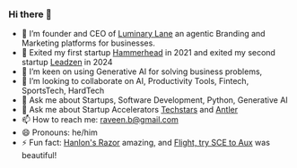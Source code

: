 ### Hi there 👋

<!--
**raveenb/raveenb** is a ✨ _special_ ✨ repository because its `README.md` (this file) appears on your GitHub profile.

Here are some ideas to get you started:
-->
- 🔭 I’m founder and CEO of [Luminary Lane](https://www.luminarylane.app) an agentic Branding and Marketing platforms for businesses.
- 💸 Exited my first startup [Hammerhead](https://www.hammerhead.io) in 2021 and exited my second startup [Leadzen](https://app.leadzen.ai) in 2024
- 🌱 I’m keen on using Generative AI for solving business problems, 
- 👯 I’m looking to collaborate on AI, Productivity Tools, Fintech, SportsTech, HardTech
- 💬 Ask me about Startups, Software Development, Python, Generative AI
- 💬 Ask me about Startup Accelerators [Techstars](https://www.techstars.com/) and [Antler](https://www.antler.co)
- 📫 How to reach me: raveen.b@gmail.com
- 😄 Pronouns: he/him
- ⚡ Fun fact: [Hanlon's Razor](https://en.wikipedia.org/wiki/Hanlon%27s_razor) amazing, and [Flight, try SCE to Aux](https://www.nasa.gov/history/afj/ap12fj/a12-lightningstrike.html) was beautiful!
  

